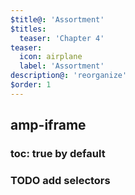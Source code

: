 ```yaml
---
$title@: 'Assortment'
$titles:
  teaser: 'Chapter 4'
teaser:
  icon: airplane
  label: 'Assortment'
description@: 'reorganize'
$order: 1
---
```


## amp-iframe

### toc: true by default

### TODO add selectors

<amp-iframe width="900" height="1200"
    sandbox="allow-scripts allow-same-origin"
    layout="responsive"
    src="https://ci-cd.readthedocs.io/en/latest/">
  <amp-img placeholder layout="fill"
    src="https://ontomatica.io/static/image/oscars_placeholder_1.png"></amp-img>
</amp-iframe>

